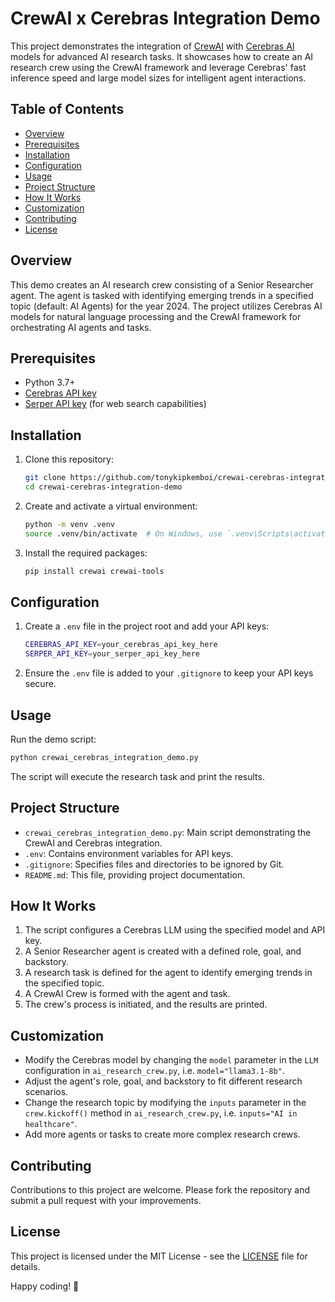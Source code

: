 # CrewAI x Cerebras Integration Demo

This project demonstrates the integration of [CrewAI](https://github.com/crewai/crewai) with [Cerebras AI](https://www.cerebras.net/) models for advanced AI research tasks. 
It showcases how to create an AI research crew using the CrewAI framework and leverage Cerebras' fast inference speed and large model sizes for intelligent agent interactions.

## Table of Contents

- [Overview](#overview)
- [Prerequisites](#prerequisites)
- [Installation](#installation)
- [Configuration](#configuration)
- [Usage](#usage)
- [Project Structure](#project-structure)
- [How It Works](#how-it-works)
- [Customization](#customization)
- [Contributing](#contributing)
- [License](#license)

## Overview

This demo creates an AI research crew consisting of a Senior Researcher agent. The agent is tasked with identifying emerging trends in a specified topic (default: AI Agents) for the year 2024. 
The project utilizes Cerebras AI models for natural language processing and the CrewAI framework for orchestrating AI agents and tasks.

## Prerequisites

- Python 3.7+
- [Cerebras API key](https://console.cerebras.net/keys)
- [Serper API key](https://serper.ai/) (for web search capabilities)

## Installation

1. Clone this repository:

   ```bash
   git clone https://github.com/tonykipkemboi/crewai-cerebras-integration-demo.git
   cd crewai-cerebras-integration-demo
   ```

2. Create and activate a virtual environment:

   ```bash
   python -m venv .venv
   source .venv/bin/activate  # On Windows, use `.venv\Scripts\activate`
   ```

3. Install the required packages:

   ```bash
   pip install crewai crewai-tools
   ```

## Configuration

1. Create a `.env` file in the project root and add your API keys:

   ```bash
   CEREBRAS_API_KEY=your_cerebras_api_key_here
   SERPER_API_KEY=your_serper_api_key_here
   ```

2. Ensure the `.env` file is added to your `.gitignore` to keep your API keys secure.

## Usage

Run the demo script:

```bash
python crewai_cerebras_integration_demo.py
```

The script will execute the research task and print the results.

## Project Structure

- `crewai_cerebras_integration_demo.py`: Main script demonstrating the CrewAI and Cerebras integration.
- `.env`: Contains environment variables for API keys.
- `.gitignore`: Specifies files and directories to be ignored by Git.
- `README.md`: This file, providing project documentation.

## How It Works

1. The script configures a Cerebras LLM using the specified model and API key.
2. A Senior Researcher agent is created with a defined role, goal, and backstory.
3. A research task is defined for the agent to identify emerging trends in the specified topic.
4. A CrewAI Crew is formed with the agent and task.
5. The crew's process is initiated, and the results are printed.

## Customization

- Modify the Cerebras model by changing the `model` parameter in the `LLM` configuration in `ai_research_crew.py`, i.e. `model="llama3.1-8b"`.
- Adjust the agent's role, goal, and backstory to fit different research scenarios.
- Change the research topic by modifying the `inputs` parameter in the `crew.kickoff()` method in `ai_research_crew.py`, i.e. `inputs="AI in healthcare"`.
- Add more agents or tasks to create more complex research crews.

## Contributing

Contributions to this project are welcome. Please fork the repository and submit a pull request with your improvements.

## License

This project is licensed under the MIT License - see the [LICENSE](LICENSE) file for details.

Happy coding! 🚀

